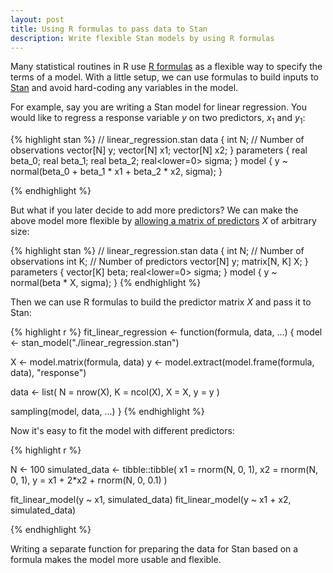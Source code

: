 ```yaml
---
layout: post
title: Using R formulas to pass data to Stan
description: Write flexible Stan models by using R formulas
---
```


Many statistical routines in R use [R formulas](https://stat.ethz.ch/R-manual/R-devel/library/stats/html/formula.html) as a flexible way to specify the terms of a model.  With a little setup, we can use formulas to build inputs to [Stan](http://mc-stan.org) and avoid hard-coding any variables in the model.

For example, say you are writing a Stan model for linear regression. You would like to regress a response variable $y$ on two predictors, $x_1$ and $y_1$:

{% highlight stan %}
// linear_regression.stan
data {
  int N; // Number of observations
  vector[N] y;
  vector[N] x1;
  vector[N] x2;
} 
parameters {
  real beta_0;
  real beta_1;
  real beta_2;
  real<lower=0> sigma;
} 
model {
  y ~ normal(beta_0 + beta_1 * x1 + beta_2 * x2, sigma);
}

{% endhighlight %}

But what if you later decide to add more predictors? We can make the above model more flexible by [allowing a matrix of predictors](https://mc-stan.org/docs/2_19/stan-users-guide/linear-regression.html#vectorization.section) $X$ of arbitrary size:

{% highlight stan %}
// linear_regression.stan
data {
  int N; // Number of observations
  int K; // Number of predictors
  vector[N] y;
  matrix[N, K] X;
} 
parameters {
  vector[K] beta;
  real<lower=0> sigma;
} 
model {
  y ~ normal(beta * X, sigma);
}
{% endhighlight %}

Then we can use R formulas to build the predictor matrix $X$ and pass it to Stan:

{% highlight r %}
fit_linear_regression <- function(formula, data, ...) {
  model <- stan_model("./linear_regression.stan")

  X <- model.matrix(formula, data)
  y <- model.extract(model.frame(formula, data), "response")
  
  data <- list(
    N = nrow(X),
    K = ncol(X),
    X = X,
    y = y
  )

  sampling(model, data, ...)
}
{% endhighlight %}

Now it's easy to fit the model with different predictors:

{% highlight r %}

N <- 100
simulated_data <- tibble::tibble(
  x1 = rnorm(N, 0, 1),
  x2 = rnorm(N, 0, 1),
  y = x1 + 2*x2 + rnorm(N, 0, 0.1)
)


fit_linear_model(y ~ x1, simulated_data)
fit_linear_model(y ~ x1 + x2, simulated_data)

{% endhighlight %}

Writing a separate function for preparing the data for Stan based on a formula makes the model more usable and flexible.
